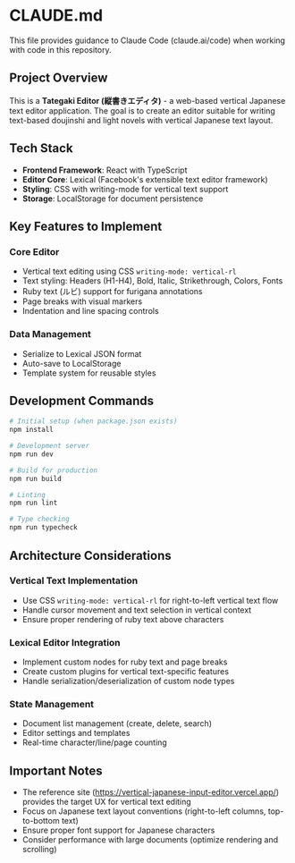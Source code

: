 # CLAUDE.md

This file provides guidance to Claude Code (claude.ai/code) when working with code in this repository.

## Project Overview

This is a **Tategaki Editor (縦書きエディタ)** - a web-based vertical Japanese text editor application. The goal is to create an editor suitable for writing text-based doujinshi and light novels with vertical Japanese text layout.

## Tech Stack

- **Frontend Framework**: React with TypeScript
- **Editor Core**: Lexical (Facebook's extensible text editor framework)
- **Styling**: CSS with writing-mode for vertical text support
- **Storage**: LocalStorage for document persistence

## Key Features to Implement

### Core Editor
- Vertical text editing using CSS `writing-mode: vertical-rl`
- Text styling: Headers (H1-H4), Bold, Italic, Strikethrough, Colors, Fonts
- Ruby text (ルビ) support for furigana annotations
- Page breaks with visual markers
- Indentation and line spacing controls

### Data Management
- Serialize to Lexical JSON format
- Auto-save to LocalStorage
- Template system for reusable styles

## Development Commands

```bash
# Initial setup (when package.json exists)
npm install

# Development server
npm run dev

# Build for production
npm run build

# Linting
npm run lint

# Type checking
npm run typecheck
```

## Architecture Considerations

### Vertical Text Implementation
- Use CSS `writing-mode: vertical-rl` for right-to-left vertical text flow
- Handle cursor movement and text selection in vertical context
- Ensure proper rendering of ruby text above characters

### Lexical Editor Integration
- Implement custom nodes for ruby text and page breaks
- Create custom plugins for vertical text-specific features
- Handle serialization/deserialization of custom node types

### State Management
- Document list management (create, delete, search)
- Editor settings and templates
- Real-time character/line/page counting

## Important Notes

- The reference site (https://vertical-japanese-input-editor.vercel.app/) provides the target UX for vertical text editing
- Focus on Japanese text layout conventions (right-to-left columns, top-to-bottom text)
- Ensure proper font support for Japanese characters
- Consider performance with large documents (optimize rendering and scrolling)
